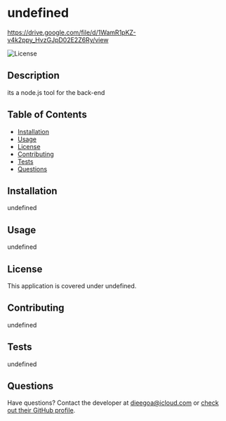 # undefined
https://drive.google.com/file/d/1WamR1pKZ-v4k2ppy_HvzGJpD02E2Z6Ry/view


![License](https://img.shields.io/badge/label-undefined-informational.svg)

## Description 
its a node.js tool for the back-end

## Table of Contents
  - [Installation](#installation)
  - [Usage](#usage)
  - [License](#license)
  - [Contributing](#contributing)
  - [Tests](#tests)
  - [Questions](#questions)

  ## Installation
  undefined
  
  ## Usage
  undefined
  
  ## License
  This application is covered under undefined.
  
  ## Contributing
  undefined
  
  ## Tests
  undefined
  
  ## Questions
  Have questions? Contact the developer at dieegoa@icloud.com or [check out their GitHub profile](https://github.com/undefined).

